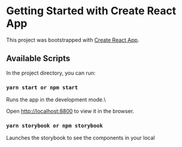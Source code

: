 # Getting Started with Create React App

This project was bootstrapped with [Create React App](https://github.com/facebook/create-react-app).

## Available Scripts

In the project directory, you can run:

### `yarn start or npm start`

Runs the app in the development mode.\

Open [http://localhost:8800](http://localhost:8800) to view it in the browser.


### `yarn storybook or npm storybook`

Launches the storybook to see the components in your local
